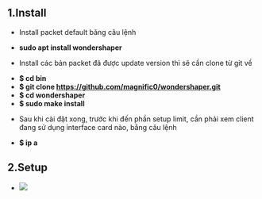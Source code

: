 ## 1.Install
- Install packet default băng câu lệnh 
+ **sudo apt install wondershaper**
- Install các bản packet đã được update version thì sẽ cần clone từ git về
+ **$ cd bin**
+ **$ git clone https://github.com/magnific0/wondershaper.git**
+ **$ cd wondershaper**
+ **$ sudo make install**
- Sau khi cài đặt xong, trước khi đến phần setup limit, cần phải xem client đang sử dụng interface card nào, bằng câu lệnh 
+ **$ ip a**
## 2.Setup
- <img src="/home/trongnd/Pictures/Screenshot from 2020-03-03 09-13-26.png">
